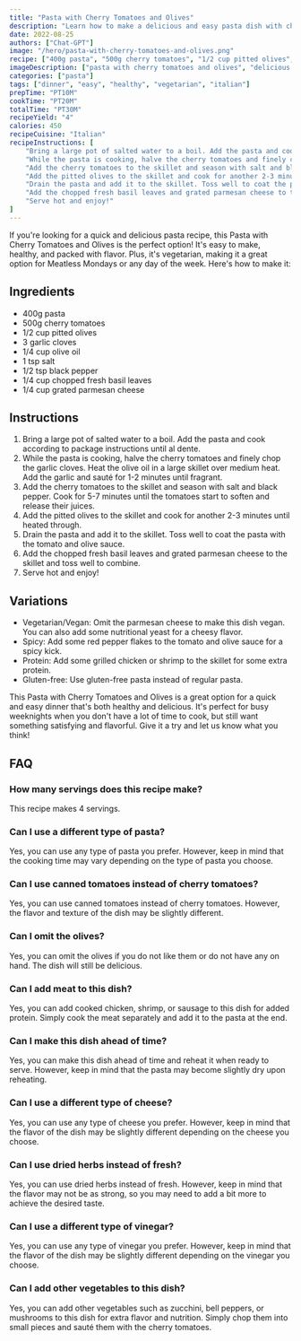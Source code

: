 ```yaml
---
title: "Pasta with Cherry Tomatoes and Olives"
description: "Learn how to make a delicious and easy pasta dish with cherry tomatoes and olives. Perfect for a quick and healthy dinner!"
date: 2022-08-25
authors: ["Chat-GPT"]
image: "/hero/pasta-with-cherry-tomatoes-and-olives.png"
recipe: ["400g pasta", "500g cherry tomatoes", "1/2 cup pitted olives", "3 garlic cloves", "1/4 cup olive oil", "1 tsp salt", "1/2 tsp black pepper", "1/4 cup chopped fresh basil leaves", "1/4 cup grated parmesan cheese"]
imageDescription: ["pasta with cherry tomatoes and olives", "delicious pasta", "healthy pasta dish", "quick and easy dinner"]
categories: ["pasta"]
tags: ["dinner", "easy", "healthy", "vegetarian", "italian"]
prepTime: "PT10M"
cookTime: "PT20M"
totalTime: "PT30M"
recipeYield: "4"
calories: 450
recipeCuisine: "Italian"
recipeInstructions: [
    "Bring a large pot of salted water to a boil. Add the pasta and cook according to package instructions until al dente.",
    "While the pasta is cooking, halve the cherry tomatoes and finely chop the garlic cloves. Heat the olive oil in a large skillet over medium heat. Add the garlic and sauté for 1-2 minutes until fragrant.",
    "Add the cherry tomatoes to the skillet and season with salt and black pepper. Cook for 5-7 minutes until the tomatoes start to soften and release their juices.",
    "Add the pitted olives to the skillet and cook for another 2-3 minutes until heated through.",
    "Drain the pasta and add it to the skillet. Toss well to coat the pasta with the tomato and olive sauce.",
    "Add the chopped fresh basil leaves and grated parmesan cheese to the skillet and toss well to combine.",
    "Serve hot and enjoy!"
]
---
```


If you're looking for a quick and delicious pasta recipe, this Pasta with Cherry Tomatoes and Olives is the perfect option! It's easy to make, healthy, and packed with flavor. Plus, it's vegetarian, making it a great option for Meatless Mondays or any day of the week. Here's how to make it:

## Ingredients

- 400g pasta
- 500g cherry tomatoes
- 1/2 cup pitted olives
- 3 garlic cloves
- 1/4 cup olive oil
- 1 tsp salt
- 1/2 tsp black pepper
- 1/4 cup chopped fresh basil leaves
- 1/4 cup grated parmesan cheese

## Instructions

1. Bring a large pot of salted water to a boil. Add the pasta and cook according to package instructions until al dente.
2. While the pasta is cooking, halve the cherry tomatoes and finely chop the garlic cloves. Heat the olive oil in a large skillet over medium heat. Add the garlic and sauté for 1-2 minutes until fragrant.
3. Add the cherry tomatoes to the skillet and season with salt and black pepper. Cook for 5-7 minutes until the tomatoes start to soften and release their juices.
4. Add the pitted olives to the skillet and cook for another 2-3 minutes until heated through.
5. Drain the pasta and add it to the skillet. Toss well to coat the pasta with the tomato and olive sauce.
6. Add the chopped fresh basil leaves and grated parmesan cheese to the skillet and toss well to combine.
7. Serve hot and enjoy!

## Variations

- Vegetarian/Vegan: Omit the parmesan cheese to make this dish vegan. You can also add some nutritional yeast for a cheesy flavor.
- Spicy: Add some red pepper flakes to the tomato and olive sauce for a spicy kick.
- Protein: Add some grilled chicken or shrimp to the skillet for some extra protein.
- Gluten-free: Use gluten-free pasta instead of regular pasta.

This Pasta with Cherry Tomatoes and Olives is a great option for a quick and easy dinner that's both healthy and delicious. It's perfect for busy weeknights when you don't have a lot of time to cook, but still want something satisfying and flavorful. Give it a try and let us know what you think!

## FAQ

### How many servings does this recipe make?

This recipe makes 4 servings.

### Can I use a different type of pasta?

Yes, you can use any type of pasta you prefer. However, keep in mind that the cooking time may vary depending on the type of pasta you choose.

### Can I use canned tomatoes instead of cherry tomatoes?

Yes, you can use canned tomatoes instead of cherry tomatoes. However, the flavor and texture of the dish may be slightly different.

### Can I omit the olives?

Yes, you can omit the olives if you do not like them or do not have any on hand. The dish will still be delicious.

### Can I add meat to this dish?

Yes, you can add cooked chicken, shrimp, or sausage to this dish for added protein. Simply cook the meat separately and add it to the pasta at the end.

### Can I make this dish ahead of time?

Yes, you can make this dish ahead of time and reheat it when ready to serve. However, keep in mind that the pasta may become slightly dry upon reheating.

### Can I use a different type of cheese?

Yes, you can use any type of cheese you prefer. However, keep in mind that the flavor of the dish may be slightly different depending on the cheese you choose.

### Can I use dried herbs instead of fresh?

Yes, you can use dried herbs instead of fresh. However, keep in mind that the flavor may not be as strong, so you may need to add a bit more to achieve the desired taste.

### Can I use a different type of vinegar?

Yes, you can use any type of vinegar you prefer. However, keep in mind that the flavor of the dish may be slightly different depending on the vinegar you choose.

### Can I add other vegetables to this dish?

Yes, you can add other vegetables such as zucchini, bell peppers, or mushrooms to this dish for extra flavor and nutrition. Simply chop them into small pieces and sauté them with the cherry tomatoes.